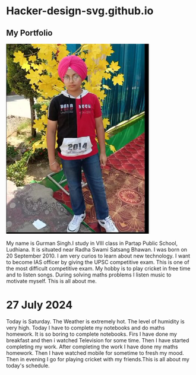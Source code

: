 # Hacker-design-svg.github.io

## My Portfolio

![alt text](Garry.jpg)

My name is Gurman Singh.I study in VIII class in Partap Public School, Ludhiana. It is situated near Radha Swami Satsang Bhawan. I was born on 20 September 2010. I am very curios to learn about new technology. I want to become IAS officer by giving the UPSC competitive exam. This is one of the most difficult competitive exam. My hobby is to play cricket in free time and to listen songs. During solving maths problems I listen music to motivate myself. This is all about me.

# 27 July 2024 
Today is Saturday. The Weather is extremely hot. The level of humidity is very high. Today I have to complete my notebooks and do maths homework. It is so boring to complete notebooks. Firs I have done my breakfast and then i watched Television for some time. Then I have started completing my work. After completing the work I have done my maths homework. Then I have watched mobile for sometime to fresh my mood. Then in evening I go for playing cricket with my friends.This is all about my today's schedule.
